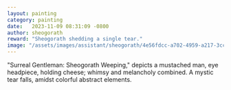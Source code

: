 ```yaml
---
layout: painting
category: painting
date:   2023-11-09 08:31:09 -0800
author: sheogorath
reward: "Sheogorath shedding a single tear."
image: "/assets/images/assistant/sheogorath/4e56fdcc-a702-4959-a217-3ccea94e4ea4.png"
---
```

"Surreal Gentleman: Sheogorath Weeping," depicts a mustached man, eye headpiece, holding cheese; whimsy and melancholy combined. A mystic tear falls, amidst colorful abstract elements.